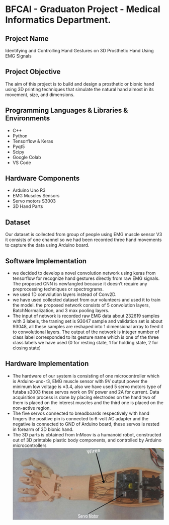 # BFCAI - Graduaton Project - Medical Informatics Department.
## Project Name
Identifying and Controlling Hand Gestures on 3D Prosthetic Hand Using EMG Signals
## Project Objective
The aim of this project is to build and design a prosthetic or bionic hand using 3D printing techniques that simulate the natural hand almost in its movement, size, and dimensions.
## Programming Languages & Libraries & Environments
- C++
- Python
- Tensorflow & Keras
- Pyqt5
- Scipy
- Google Colab
- VS Code
## Hardware Components
- Arduino Uno R3
- EMG Muscles Sensors 
- Servo motors S3003
- 3D Hand Parts 
## Dataset 
Our dataset is collected from group of people using EMG muscle sensor V3 it consists of one channel so we had been recorded three hand movements to capture the data using Arduino board.
## Software Implementation 
- we decided to develop a novel convolution network using keras from tensorflow for recognize hand gestures directly from raw EMG signals. The proposed CNN is newfangled because it doesn’t require any preprocessing techniques or spectrograms. 
- we used 1D convolution layers instead of Conv2D.
- we have used collected dataset from our volunteers and used it to train the model. the proposed network consists of 5 convolution layers, BatchNormalization, and 3 max pooling layers. 
- The input of network is recorded raw EMG data about 232619 samples with 3 labels, the traning set is 93047 sample and validation set is about 93048, all these samples are reshaped into 1 dimensional array to feed it to convolutional layers. The output of the network is integer number of class label corresponded to its gesture name which is one of the three class labels we have used (0 for resting state, 1 for holding state, 2 for closing state)
## Hardware Implementation
- The hardware of our system is consisting of one microcontroller which is Arduino-uno-r3, EMG muscle sensor with 9V output power the minimum low voltage is ±3.4, also we have used 5 servo motors type of futaba s3003 these servos work on 9V power and 2A for current. Data acquisition process is done by placing electrodes on the hand 
two of them is placed on the interest muscles and the third one is placed on the non-active region. 
- The five servos connected to breadboards respectively with hand fingers the positive pin is connected to 6-volt AC adapter and the negative is connected to GND of Arduino board, these servos is rested in forearm of 3D bionic hand. 
- The 3D parts is obtained from InMoov is a humanoid robot, constructed out of 3D printable plastic body components, and controlled by Arduino microcontrollers 
![alt text](https://github.com/Mmohsn/Graduation-Project/blob/main/8.%203D%20Prosthetic%20Arm.jpg)


